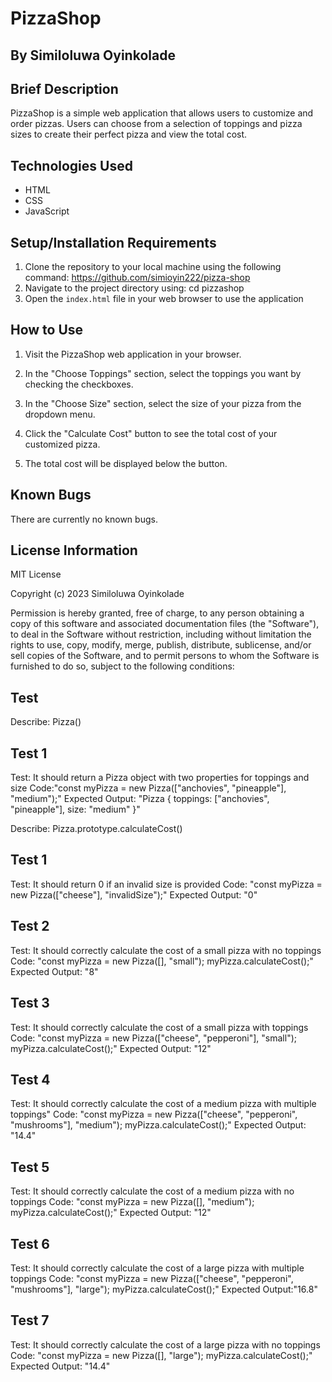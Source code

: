 # PizzaShop

## By Similoluwa Oyinkolade

## Brief Description

PizzaShop is a simple web application that allows users to customize and order pizzas. Users can choose from a selection of toppings and pizza sizes to create their perfect pizza and view the total cost.

## Technologies Used

- HTML
- CSS
- JavaScript

## Setup/Installation Requirements

1. Clone the repository to your local machine using the following command: https://github.com/simioyin222/pizza-shop
2. Navigate to the project directory using: cd pizzashop
3. Open the `index.html` file in your web browser to use the application

## How to Use

1. Visit the PizzaShop web application in your browser.

2. In the "Choose Toppings" section, select the toppings you want by checking the checkboxes.

3. In the "Choose Size" section, select the size of your pizza from the dropdown menu.

4. Click the "Calculate Cost" button to see the total cost of your customized pizza.

5. The total cost will be displayed below the button.

## Known Bugs

There are currently no known bugs.

## License Information

MIT License

Copyright (c) 2023 Similoluwa Oyinkolade

Permission is hereby granted, free of charge, to any person obtaining a copy of this software and associated documentation files (the "Software"), to deal in the Software without restriction, including without limitation the rights to use, copy, modify, merge, publish, distribute, sublicense, and/or sell copies of the Software, and to permit persons to whom the Software is furnished to do so, subject to the following conditions:



## Test 
Describe: Pizza()

## Test 1
Test: It should return a Pizza object with two properties for toppings and size
Code:"const myPizza = new Pizza(["anchovies", "pineapple"], "medium");"
Expected Output: "Pizza { toppings: ["anchovies", "pineapple"], size: "medium" }"

Describe: Pizza.prototype.calculateCost()

## Test 1
Test: It should return 0 if an invalid size is provided
Code: "const myPizza = new Pizza(["cheese"], "invalidSize");"
Expected Output: "0"

## Test 2
Test: It should correctly calculate the cost of a small pizza with no toppings
Code: "const myPizza = new Pizza([], "small"); myPizza.calculateCost();"
Expected Output: "8"

## Test 3
Test: It should correctly calculate the cost of a small pizza with toppings
Code: "const myPizza = new Pizza(["cheese", "pepperoni"], "small"); myPizza.calculateCost();"
Expected Output: "12"

## Test 4
Test: It should correctly calculate the cost of a medium pizza with multiple toppings"
Code: "const myPizza = new Pizza(["cheese", "pepperoni", "mushrooms"], "medium"); myPizza.calculateCost();"
Expected Output: "14.4"

## Test 5
Test: It should correctly calculate the cost of a medium pizza with no toppings
Code: "const myPizza = new Pizza([], "medium"); myPizza.calculateCost();"
Expected Output: "12"

## Test 6
Test: It should correctly calculate the cost of a large pizza with multiple toppings
Code: "const myPizza = new Pizza(["cheese", "pepperoni", "mushrooms"], "large"); myPizza.calculateCost();"
Expected Output:"16.8"

## Test 7
Test: It should correctly calculate the cost of a large pizza with no toppings
Code: "const myPizza = new Pizza([], "large"); myPizza.calculateCost();"
Expected Output: "14.4"
